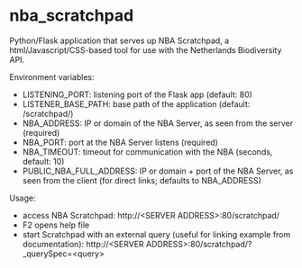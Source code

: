# nba_scratchpad

Python/Flask application that serves up NBA Scratchpad, a html/Javascript/CSS-based tool for use with the Netherlands Biodiversity API.  
  
Environment variables:  
+ LISTENING_PORT: listening port of the Flask app (default: 80)  
+ LISTENER_BASE_PATH: base path of the application (default: /scratchpad/)
+ NBA_ADDRESS: IP or domain of the NBA Server, as seen from the server (required)  
+ NBA_PORT: port at the NBA Server listens (required)  
+ NBA_TIMEOUT: timeout for communication with the NBA (seconds, default: 10)  
+ PUBLIC_NBA_FULL_ADDRESS: IP or domain + port of the NBA Server, as seen from the client (for direct links; defaults to NBA_ADDRESS)  

Usage:
+ access NBA Scratchpad: http://&lt;SERVER ADDRESS&gt;:80/scratchpad/
+ F2 opens help file
+ start Scratchpad with an external query (useful for linking example from documentation):  http://&lt;SERVER ADDRESS&gt;:80/scratchpad/?_querySpec=&lt;query&gt;
